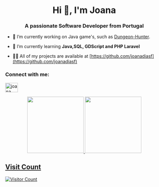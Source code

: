 <h1 align="center">Hi 👋, I'm Joana</h1>
<h3 align="center">A passionate Software Developer from Portugal</h3>

- 🔭 I’m currently working on Java game's, such as [Dungeon-Hunter](https://github.com/joanadiasf/Dungeon-Hunter).

- 🌱 I’m currently learning **Java,SQL, GDScript and PHP Laravel**

- 👨‍💻 All of my projects are available at [https://github.com/joanadiasf](https://github.com/joanadiasf)
 

<h3 align="left">Connect with me:</h3>
<p align="left">
<a href="https://linkedin.com/in/joana fernandes" target="blank"><img align="center" src="https://raw.githubusercontent.com/rahuldkjain/github-profile-readme-generator/master/src/images/icons/Social/linked-in-alt.svg" alt="joana fernandes" height="30" width="40" /></a>
</p>


<div align="center">
  <a href="https://github.com/joanadiasf">
  <img height="180em" src="https://github-readme-stats.vercel.app/api?username=joanadiasf&show_icons=true&theme=buefy&include_all_commits=true&count_private=true"/>
  <img height="180em" src="https://github-readme-stats.vercel.app/api/top-langs/?username=joanadiasf&layout=compact&langs_count=7&theme=buefy"/>
</div>

## Visit Count
![Visitor Count](https://profile-counter.glitch.me/joanadiasf/count.svg)
